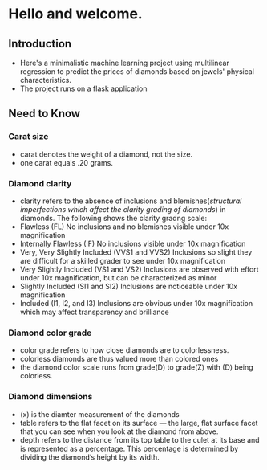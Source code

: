 # Hello and welcome.
## Introduction
- Here's a minimalistic machine learning project using multilinear regression to predict the prices of diamonds based on jewels' physical characteristics.
- The project runs on a flask application
## Need to Know
### Carat size
- carat denotes the weight of a diamond, not the size.
- one carat equals .20 grams.
### Diamond clarity
- clarity refers to the absence of inclusions and blemishes(*structural imperfections which affect the clarity grading of diamonds*) in diamonds.
The following shows the clarity gradng scale:
- Flawless (FL) No inclusions and no blemishes visible under 10x magnification
- Internally Flawless (IF) No inclusions visible under 10x magnification
- Very, Very Slightly Included (VVS1 and VVS2) Inclusions so slight they are difficult for a skilled grader to see under 10x magnification
- Very Slightly Included (VS1 and VS2) Inclusions are observed with effort under 10x magnification, but can be characterized as minor
- Slightly Included (SI1 and SI2) Inclusions are noticeable under 10x magnification
- Included (I1, I2, and I3) Inclusions are obvious under 10x magnification which may affect transparency and brilliance
### Diamond color grade
- color grade refers to how close diamonds are to colorlessness.
- colorless diamonds are thus valued more than colored ones
- the diamond color scale runs from grade(D) to grade(Z) with (D) being colorless.
### Diamond dimensions
- (x) is the diamter measurement of the diamonds
- table refers to the flat facet on its surface — the large, flat surface facet that you can see when you look at the diamond from above.
- depth refers to the distance from its top table to the culet at its base and is represented as a percentage. This percentage is determined by dividing the diamond’s height by its width.

